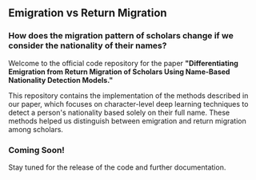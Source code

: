## Emigration vs Return Migration
### How does the migration pattern of scholars change if we consider the nationality of their names?

Welcome to the official code repository for the paper **"Differentiating Emigration from Return Migration of Scholars Using Name-Based Nationality Detection Models."**

This repository contains the implementation of the methods described in our paper, which focuses on character-level deep learning techniques to detect a person's nationality based solely on their full name. These methods helped us distinguish between emigration and return migration among scholars.


### Coming Soon!
Stay tuned for the release of the code and further documentation.
